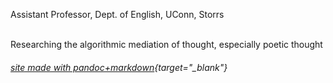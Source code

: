 Assistant Professor, Dept. of English, UConn, Storrs  

<!-- Previous: Neukom Postdoctoral Fellow, Dartmouth College  
  
Ph.D., UC Berkeley  
  
2016 Spencer/NAEd Dissertation Fellow  
  
M.F.A., University of Michigan, Ann Arbor  
  
A.B., Princeton University   -->
  
<br>  
Researching the algorithmic mediation of thought, especially poetic thought  
  


###### [site made with pandoc+markdown](https://github.com/kbooten/kbooten.github.io){target="_blank"}

